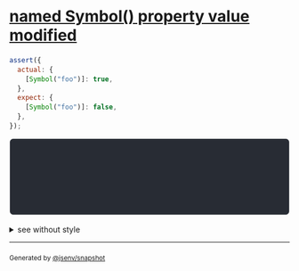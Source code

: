 # [named Symbol() property value modified](../../symbol.test.js#L43)

```js
assert({
  actual: {
    [Symbol("foo")]: true,
  },
  expect: {
    [Symbol("foo")]: false,
  },
});
```

![img](throw.svg)

<details>
  <summary>see without style</summary>

```console
AssertionError: actual and expect are different

actual: {
  Symbol("foo"): true,
}
expect: {
  Symbol("foo"): false,
}
```

</details>

---

<sub>
  Generated by <a href="https://github.com/jsenv/core/tree/main/packages/independent/snapshot">@jsenv/snapshot</a>
</sub>